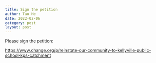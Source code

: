 ```yaml
---
title: Sign the petition
author: Tao He
date: 2022-02-06
category: post
layout: post
---
```


Please sign the petition:

https://www.change.org/p/reinstate-our-community-to-kellyville-public-school-kps-catchment
